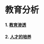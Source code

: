 # 教育分析

#### 1. [教育渗透](https://github.com/CCPProject/Analysis/blob/main/Education/%E6%95%99%E8%82%B2%E6%B8%97%E9%80%8F.md)
#### 2. [人才的培养](https://github.com/CCPProject/Analysis/blob/main/Education/%E4%BA%BA%E6%89%8D%E7%9A%84%E5%9F%B9%E5%85%BB.md)
